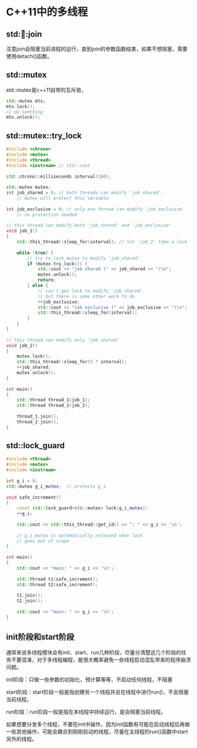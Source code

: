 # C++11中的多线程

## std::thread::join

注意join会阻塞当前进程的运行，直到join的参数函数结束，如果不想阻塞，需要使用detach()函数。


## std::mutex

std::mutex是c++11自带的互斥锁，

```cpp
std::mutex mtx;
mtx.lock();
// do somthing
mtx.unlock();
```

## std::mutex::try_lock

```cpp
#include <chrono>
#include <mutex>
#include <thread>
#include <iostream> // std::cout
 
std::chrono::milliseconds interval(100);
 
std::mutex mutex;
int job_shared = 0; // both threads can modify 'job_shared',
    // mutex will protect this variable
 
int job_exclusive = 0; // only one thread can modify 'job_exclusive'
    // no protection needed
 
// this thread can modify both 'job_shared' and 'job_exclusive'
void job_1() 
{
    std::this_thread::sleep_for(interval); // let 'job_2' take a lock
 
    while (true) {
        // try to lock mutex to modify 'job_shared'
        if (mutex.try_lock()) {
            std::cout << "job shared (" << job_shared << ")\n";
            mutex.unlock();
            return;
        } else {
            // can't get lock to modify 'job_shared'
            // but there is some other work to do
            ++job_exclusive;
            std::cout << "job exclusive (" << job_exclusive << ")\n";
            std::this_thread::sleep_for(interval);
        }
    }
}
 
// this thread can modify only 'job_shared'
void job_2() 
{
    mutex.lock();
    std::this_thread::sleep_for(5 * interval);
    ++job_shared;
    mutex.unlock();
}
 
int main() 
{
    std::thread thread_1(job_1);
    std::thread thread_2(job_2);
 
    thread_1.join();
    thread_2.join();
}
```


## std::lock_guard

```cpp
#include <thread>
#include <mutex>
#include <iostream>
 
int g_i = 0;
std::mutex g_i_mutex;  // protects g_i
 
void safe_increment()
{
    const std::lock_guard<std::mutex> lock(g_i_mutex);
    ++g_i;
 
    std::cout << std::this_thread::get_id() << ": " << g_i << '\n';
 
    // g_i_mutex is automatically released when lock
    // goes out of scope
}
 
int main()
{
    std::cout << "main: " << g_i << '\n';
 
    std::thread t1(safe_increment);
    std::thread t2(safe_increment);
 
    t1.join();
    t2.join();
 
    std::cout << "main: " << g_i << '\n';
}
```


## init阶段和start阶段

通常来说多线程模块会有init、start、run几种阶段，尽量分清楚这几个阶段的任务不要混淆，对于多线程编程，能很大概率避免一些线程启动混乱带来的程序崩溃问题。

init阶段：只做一些参数的初始化，预计算等等，不启动任何线程，不阻塞

start阶段：start阶段一般是指创建另一个线程并且在线程中进行run()，不会阻塞当前线程。

run阶段：run阶段一般是指在本线程中持续运行，是会阻塞当前线程。

如果想要分发多个线程，不要在init中操作，因为init函数有可能在启动线程后再做一些其他操作，可能会耦合到刚刚启动的线程，尽量在主线程的run()函数中start另外的线程。